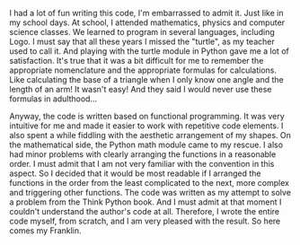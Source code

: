 I had a lot of fun writing this code, I'm embarrassed to admit it. Just like in my school days. At school, I attended mathematics, physics and computer science classes. We learned to program in several languages, including Logo. I must say that all these years I missed the "turtle", as my teacher used to call it. And playing with the turtle module in Python gave me a lot of satisfaction. It's true that it was a bit difficult for me to remember the appropriate nomenclature and the appropriate formulas for calculations. Like calculating the base of a triangle when I only know one angle and the length of an arm! It wasn't easy! And they said I would never use these formulas in adulthood...

Anyway, the code is written based on functional programming. It was very intuitive for me and made it easier to work with repetitive code elements. I also spent a while fiddling with the aesthetic arrangement of my shapes. On the mathematical side, the Python math module came to my rescue. I also had minor problems with clearly arranging the functions in a reasonable order. I must admit that I am not very familiar with the convention in this aspect. So I decided that it would be most readable if I arranged the functions in the order from the least complicated to the next, more complex and triggering other functions. The code was written as my attempt to solve a problem from the Think Python book. And I must admit at that moment I couldn't understand the author's code at all. Therefore, I wrote the entire code myself, from scratch, and I am very pleased with the result. So here comes my Franklin.
